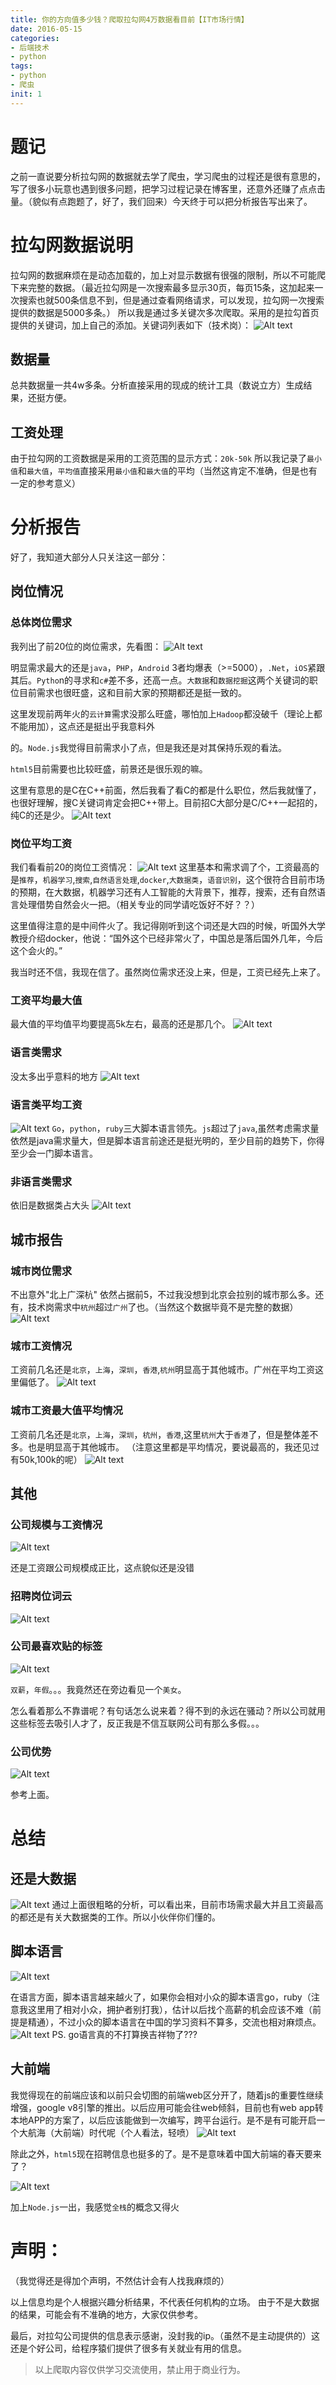 ```yaml
---
title: 你的方向值多少钱？爬取拉勾网4万数据看目前【IT市场行情】
date: 2016-05-15
categories: 
- 后端技术
- python
tags: 
- python
- 爬虫
init: 1
---
```

# 题记
之前一直说要分析拉勾网的数据就去学了爬虫，学习爬虫的过程还是很有意思的，写了很多小玩意也遇到很多问题，把学习过程记录在博客里，还意外还赚了点点击量。（貌似有点跑题了，好了，我们回来）今天终于可以把分析报告写出来了。

# 拉勾网数据说明
拉勾网的数据麻烦在是动态加载的，加上对显示数据有很强的限制，所以不可能爬下来完整的数据。（最近拉勾网是一次搜索最多显示30页，每页15条，这加起来一次搜索也就500条信息不到，但是通过查看网络请求，可以发现，拉勾网一次搜索提供的数据是5000多条。）
所以我是通过多关键次多次爬取。采用的是拉勾首页提供的关键词，加上自己的添加。关键词列表如下（技术岗）：
![Alt text](http://img.hksite.cn/2019-03-25-032656.png)

## 数据量
总共数据量一共4w多条。分析直接采用的现成的统计工具（数说立方）生成结果，还挺方便。
## 工资处理
由于拉勾网的工资数据是采用的工资范围的显示方式：`20k-50k`
所以我记录了`最小值`和`最大值`，`平均值`直接采用`最小值`和`最大值`的平均（当然这肯定不准确，但是也有一定的参考意义）

# 分析报告
好了，我知道大部分人只关注这一部分：
## 岗位情况
### 总体岗位需求
我列出了前20位的岗位需求，先看图：
![Alt text](http://img.hksite.cn/2019-03-25-032653.png)

明显需求最大的还是`java`，`PHP`，`Android` 3者均爆表（>=5000），`.Net`，`iOS`紧跟其后。`Pytho`n的寻求和`c#`差不多，还高一点。`大数据`和`数据挖掘`这两个关键词的职位目前需求也很旺盛，这和目前大家的预期都还是挺一致的。

这里发现前两年火的`云计算`需求没那么旺盛，哪怕加上`Hadoop`都没破千（理论上都不能用加），这点还是挺出乎我意料外

的。`Node.js`我觉得目前需求小了点，但是我还是对其保持乐观的看法。

`html5`目前需要也比较旺盛，前景还是很乐观的嘛。



这里有意思的是C在C++前面，然后我看了看C的都是什么职位，然后我就懂了，也很好理解，搜C关键词肯定会把C++带上。目前招C大部分是C/C++一起招的，纯C的还是少。
![Alt text](http://img.hksite.cn/2019-03-25-032649.png)

### 岗位平均工资
我们看看前20的岗位工资情况：
![Alt text](http://img.hksite.cn/2019-03-25-032700.png)
这里基本和需求调了个，工资最高的是`推荐`，`机器学习`,`搜索`,`自然语言处理`,`docker`,`大数据类`，`语音识别`，这个很符合目前市场的预期，在大数据，机器学习还有人工智能的大背景下，推荐，搜索，还有自然语言处理借势自然会火一把。（相关专业的同学请吃饭好不好？？）

这里值得注意的是中间件火了。我记得刚听到这个词还是大四的时候，听国外大学教授介绍docker，他说：“国外这个已经非常火了，中国总是落后国外几年，今后这个会火的。”

我当时还不信，我现在信了。虽然岗位需求还没上来，但是，工资已经先上来了。

### 工资平均最大值
最大值的平均值平均要提高5k左右，最高的还是那几个。
![Alt text](http://img.hksite.cn/2019-03-25-032704.png)


### 语言类需求

没太多出乎意料的地方
![Alt text](http://img.hksite.cn/2019-03-25-032709.png)

### 语言类平均工资

![Alt text](http://img.hksite.cn/2019-03-25-032713.png)
`Go`，`python`，`ruby`三大脚本语言领先。`js`超过了`java`,虽然考虑需求量依然是java需求量大，但是脚本语言前途还是挺光明的，至少目前的趋势下，你得至少会一门脚本语言。

### 非语言类需求
依旧是数据类占大头
![Alt text](http://img.hksite.cn/2019-03-25-032719.png)







## 城市报告
### 城市岗位需求
不出意外"北上广深杭" 依然占据前5，不过我没想到北京会拉别的城市那么多。还有，技术岗需求中`杭州`超过`广州`了也。（当然这个数据毕竟不是完整的数据）
![Alt text](http://img.hksite.cn/2019-03-25-032728.png)

### 城市工资情况
工资前几名还是`北京`，`上海`，`深圳`，`香港`,`杭州`明显高于其他城市。广州在平均工资这里偏低了。
![Alt text](http://img.hksite.cn/2019-03-25-032731.png)

### 城市工资最大值平均情况
工资前几名还是`北京`，`上海`，`深圳`，`杭州`，`香港`,这里`杭州`大于`香港`了，但是整体差不多。也是明显高于其他城市。
（注意这里都是平均情况，要说最高的，我还见过有50k,100k的呢）
![Alt text](http://img.hksite.cn/2019-03-25-032735.png)


## 其他
### 公司规模与工资情况
![Alt text](http://img.hksite.cn/2019-03-25-032739.png)

还是工资跟公司规模成正比，这点貌似还是没错

### 招聘岗位词云
![Alt text](http://img.hksite.cn/2019-03-25-32744.png)

### 公司最喜欢贴的标签

![Alt text](http://img.hksite.cn/2019-03-25-032743.png)



`双薪`，`年假`。。。我竟然还在旁边看见一个`美女`。

怎么看着那么不靠谱呢？有句话怎么说来着？得不到的永远在骚动？所以公司就用这些标签去吸引人才了，反正我是不信互联网公司有那么多假。。。

### 公司优势
![Alt text](http://img.hksite.cn/2019-03-25-032750.png)

参考上面。

# 总结
## 还是大数据
![Alt text](http://img.hksite.cn/2019-03-25-032758.png)
通过上面很粗略的分析，可以看出来，目前市场需求最大并且工资最高的都还是有关大数据类的工作。所以小伙伴你们懂的。


## 脚本语言
![Alt text](http://img.hksite.cn/2019-03-25-032803.png)



 在语言方面，脚本语言越来越火了，如果你会相对小众的脚本语言go，ruby（注意我这里用了相对小众，拥护者别打我），估计以后找个高薪的机会应该不难（前提是精通），不过小众的脚本语言在中国的学习资料不算多，交流也相对麻烦点。
 ![Alt text](http://img.hksite.cn/2019-03-25-032807.png)
 PS. go语言真的不打算换吉祥物了???

## 大前端
我觉得现在的前端应该和以前只会切图的前端web区分开了，随着js的重要性继续增强，google v8引擎的推出。以后应用可能会往web倾斜，目前也有web app转本地APP的方案了，以后应该能做到一次编写，跨平台运行。是不是有可能开启一个大航海（大前端）时代呢（个人看法，轻喷）
![Alt text](http://img.hksite.cn/2019-03-25-032810.png)

除此之外，`html5`现在招聘信息也挺多的了。是不是意味着中国大前端的春天要来了？

![Alt text](http://img.hksite.cn/2019-03-25-032814.png)

加上`Node.js`一出，我感觉`全栈`的概念又得火



# 声明：
（我觉得还是得加个声明，不然估计会有人找我麻烦的）

以上信息均是个人根据兴趣分析结果，不代表任何机构的立场。
由于不是大数据的结果，可能会有不准确的地方，大家仅供参考。

最后，对拉勾公司提供的信息表示感谢，没封我的ip。（虽然不是主动提供的）这还是个好公司，给程序猿们提供了很多有关就业有用的信息。

>以上爬取内容仅供学习交流使用，禁止用于商业行为。